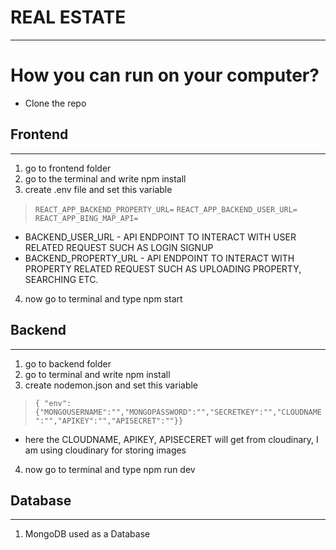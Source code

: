 # REAL ESTATE
---
# How you can run on your computer?
- Clone the repo
## Frontend
---
1. go to frontend folder
2. go to the terminal and write npm install
3. create .env file and set this variable

> `REACT_APP_BACKEND_PROPERTY_URL=`
> `REACT_APP_BACKEND_USER_URL=`
> `REACT_APP_BING_MAP_API=`
* BACKEND_USER_URL - API ENDPOINT TO INTERACT WITH USER RELATED REQUEST SUCH AS LOGIN SIGNUP
* BACKEND_PROPERTY_URL - API ENDPOINT TO INTERACT WITH PROPERTY RELATED REQUEST SUCH AS UPLOADING PROPERTY, SEARCHING ETC.
4. now go to terminal and type npm start


## Backend
---
1. go to backend folder
2. go to terminal and write npm install
3. create nodemon.json and set this variable
>  `{ "env":{"MONGOUSERNAME":"","MONGOPASSWORD":"","SECRETKEY":"","CLOUDNAME":"","APIKEY":"","APISECRET":""}}`
* here the CLOUDNAME, APIKEY, APISECERET will get from cloudinary, I am using cloudinary for storing images
4. now go to terminal and type npm run dev
## Database
---
1. MongoDB used as a Database
